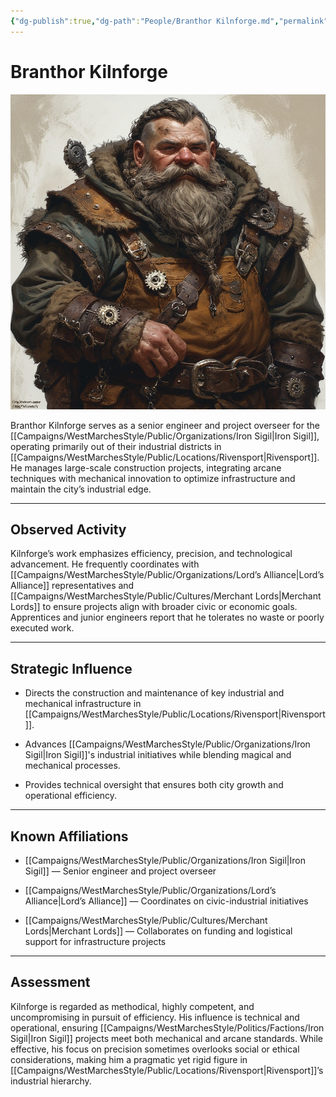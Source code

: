 ```yaml
---
{"dg-publish":true,"dg-path":"People/Branthor Kilnforge.md","permalink":"/people/branthor-kilnforge/","tags":["NPC","IronSigil","rivensport","engineer"],"dgShowFileTree":true}
---
```


# **Branthor Kilnforge**

![Branthor_Kilnforge.jpg](/img/user/_assets/WestMarchesStyle/NPC%20Portraits/Branthor_Kilnforge.jpg)

Branthor Kilnforge serves as a senior engineer and project overseer for the [[Campaigns/WestMarchesStyle/Public/Organizations/Iron Sigil\|Iron Sigil]], operating primarily out of their industrial districts in [[Campaigns/WestMarchesStyle/Public/Locations/Rivensport\|Rivensport]]. He manages large-scale construction projects, integrating arcane techniques with mechanical innovation to optimize infrastructure and maintain the city’s industrial edge.

---

## Observed Activity

Kilnforge’s work emphasizes efficiency, precision, and technological advancement. He frequently coordinates with [[Campaigns/WestMarchesStyle/Public/Organizations/Lord’s Alliance\|Lord’s Alliance]] representatives and [[Campaigns/WestMarchesStyle/Public/Cultures/Merchant Lords\|Merchant Lords]] to ensure projects align with broader civic or economic goals. Apprentices and junior engineers report that he tolerates no waste or poorly executed work.

---

## Strategic Influence

- Directs the construction and maintenance of key industrial and mechanical infrastructure in [[Campaigns/WestMarchesStyle/Public/Locations/Rivensport\|Rivensport]].
    
- Advances [[Campaigns/WestMarchesStyle/Public/Organizations/Iron Sigil\|Iron Sigil]]'s industrial initiatives while blending magical and mechanical processes.
    
- Provides technical oversight that ensures both city growth and operational efficiency.
    

---

## Known Affiliations

- [[Campaigns/WestMarchesStyle/Public/Organizations/Iron Sigil\|Iron Sigil]] — Senior engineer and project overseer
    
- [[Campaigns/WestMarchesStyle/Public/Organizations/Lord’s Alliance\|Lord’s Alliance]] — Coordinates on civic-industrial initiatives
    
- [[Campaigns/WestMarchesStyle/Public/Cultures/Merchant Lords\|Merchant Lords]] — Collaborates on funding and logistical support for infrastructure projects
    

---

## Assessment

Kilnforge is regarded as methodical, highly competent, and uncompromising in pursuit of efficiency. His influence is technical and operational, ensuring [[Campaigns/WestMarchesStyle/Politics/Factions/Iron Sigil\|Iron Sigil]] projects meet both mechanical and arcane standards. While effective, his focus on precision sometimes overlooks social or ethical considerations, making him a pragmatic yet rigid figure in [[Campaigns/WestMarchesStyle/Public/Locations/Rivensport\|Rivensport]]’s industrial hierarchy.
